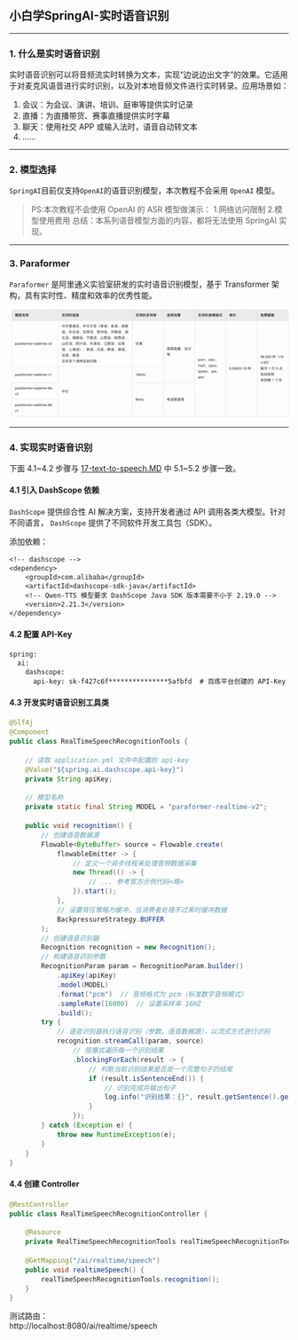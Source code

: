 ## 小白学SpringAI-实时语音识别

---

### 1. 什么是实时语音识别

实时语音识别可以将音频流实时转换为文本，实现“边说边出文字”的效果。它适用于对麦克风语音进行实时识别，以及对本地音频文件进行实时转录。应用场景如：

1. 会议：为会议、演讲、培训、庭审等提供实时记录
2. 直播：为直播带货、赛事直播提供实时字幕
3. 聊天：使用社交 APP 或输入法时，语音自动转文本
4. ......

---

### 2. 模型选择

`SpringAI`目前仅支持`OpenAI`的语音识别模型，本次教程不会采用 `OpenAI` 模型。

> PS:本次教程不会使用 OpenAI 的 ASR 模型做演示：
> 1.网络访问限制
> 2.模型使用费用
> 总结：本系列语音模型方面的内容，都将无法使用 SpringAI 实现。

---

### 3. Paraformer

`Paraformer` 是阿里通义实验室研发的实时语音识别模型，基于 Transformer 架构，具有实时性、精度和效率的优秀性能。

![Paraformer模型列表](materials/20/paraformer-models.png)

---

### 4. 实现实时语音识别

下面 4.1~4.2 步骤与 [17-text-to-speech.MD](./17-text-to-speech.MD) 中 5.1~5.2 步骤一致。

#### 4.1 引入 DashScope 依赖

`DashScope` 提供综合性 AI 解决方案，支持开发者通过 API 调用各类大模型。针对不同语言， `DashScope` 提供了不同软件开发工具包（SDK）。

添加依赖：

```
<!-- dashscope -->
<dependency>
    <groupId>com.alibaba</groupId>
    <artifactId>dashscope-sdk-java</artifactId>
    <!-- Qwen-TTS 模型要求 DashScope Java SDK 版本需要不小于 2.19.0 -->
    <version>2.21.3</version>
</dependency>
```

#### 4.2 配置 API-Key

```
spring:
  ai:
    dashscope:
      api-key: sk-f427c6f***************5afbfd  # 百炼平台创建的 API-Key
```

#### 4.3 开发实时语音识别工具类

```java
@Slf4j
@Component
public class RealTimeSpeechRecognitionTools {

    // 读取 application.yml 文件中配置的 api-key
    @Value("${spring.ai.dashscope.api-key}")
    private String apiKey;

    // 模型名称
    private static final String MODEL = "paraformer-realtime-v2";

    public void recognition() {
        // 创建语音数据源
        Flowable<ByteBuffer> source = Flowable.create(
            flowableEmitter -> {
                // 定义一个异步线程来处理音频数据采集
                new Thread(() -> {
                    // ... 参考官方示例代码<略>
                }).start();
            },
            // 设置背压策略为缓冲，当消费者处理不过来时缓冲数据
            BackpressureStrategy.BUFFER
        );
        // 创建语音识别器
        Recognition recognition = new Recognition();
        // 构建语音识别参数
        RecognitionParam param = RecognitionParam.builder()
            .apiKey(apiKey)
            .model(MODEL)
            .format("pcm")  // 音频格式为 pcm（标准数字音频模式）
            .sampleRate(16000)  // 设置采样率 16HZ
            .build();
        try {
            // 语音识别器执行语音识别（参数，语音数据源），以流式方式进行识别
            recognition.streamCall(param, source)
                // 阻塞式遍历每一个识别结果
                .blockingForEach(result -> {
                    // 判断当前识别结果是否是一个完整句子的结尾
                    if (result.isSentenceEnd()) {
                        // 识别完成并输出句子
                        log.info("识别结果：{}", result.getSentence().getText());
                    }
                });
        } catch (Exception e) {
            throw new RuntimeException(e);
        }
    }
}
```

#### 4.4 创建 Controller

```java
@RestController
public class RealTimeSpeechRecognitionController {

    @Resource
    private RealTimeSpeechRecognitionTools realTimeSpeechRecognitionTools;

    @GetMapping("/ai/realtime/speech")
    public void realtimeSpeech() {
        realTimeSpeechRecognitionTools.recognition();
    }
}
```

测试路由：<br/>
http://localhost:8080/ai/realtime/speech


